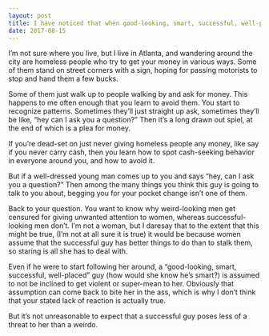 ```yaml
---
layout: post
title: I have noticed that when good-looking, smart, successful, well-placed boys&#47;men stare at girls&#47;women, they receive no adverse reaction in return. Why is this the case?
date: 2017-08-15
---
```


<p>I’m not sure where you live, but I live in Atlanta, and wandering around the city are homeless people who try to get your money in various ways. Some of them stand on street corners with a sign, hoping for passing motorists to stop and hand them a few bucks.</p><p>Some of them just walk up to people walking by and ask for money. This happens to me often enough that you learn to avoid them. You start to recognize patterns. Sometimes they’ll just straight up ask, sometimes they’ll be like, “hey can I ask you a question?” Then it’s a long drawn out spiel, at the end of which is a plea for money.</p><p>If you’re dead-set on just never giving homeless people any money, like say if you never carry cash, then you learn how to spot cash-seeking behavior in everyone around you, and how to avoid it.</p><p>But if a well-dressed young man comes up to you and says “hey, can I ask you a question?” Then among the many things you think this guy is going to talk to you about, begging you for your pocket change isn’t one of them.</p><p>Back to your question. You want to know why weird-looking men get censured for giving unwanted attention to women, whereas successful-looking men don’t. I’m not a woman, but I daresay that to the extent that this might be true, (I’m not at all sure it is true) it would be because women assume that the successful guy has better things to do than to stalk them, so staring is all she has to deal with.</p><p>Even if he were to start following her around, a “good-looking, smart, successful, well-placed” guy (how would she know he’s smart?) is assumed to not be inclined to get violent or super-mean to her. Obviously that assumption can come back to bite her in the ass, which is why I don’t think that your stated lack of reaction is actually true.</p><p>But it’s not unreasonable to expect that a successful guy poses less of a threat to her than a weirdo.</p>
